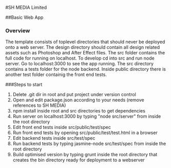 #SH MEDIA Limited

##Basic Web App

### Overview

The template consists of toplevel directories that should never be deployed onto a web server. The design directory should contain all design related assets such as Photoshop and After Effect files. The src folder contains the full code for running on localhost. To develop cd into src and run node server. Go to localhost:3000 to see the app running. The src directory contains a tests folder for the node backend. Inside public directory there is another test folder containig the front end tests.

###Steps to start

1. 	Delete .git dir in root and put project under version control
2.	Open and edit package.json according to your needs (remove references to SH MEDIA)
3.  npm install inside root and src directories to get dependencies
4.	Run server on localhost:3000 by typing "node src/server" from inside the root directory
5.  Edit front end tests inside src/public/test/spec
6.	Run front end tests by opening src/public/test/test.html in a browser
7.	Edit backend tests inside src/test/spec
8. 	Run backend tests by typing jasmine-node src/test/spec from inside the root directory
9. 	Build optimised version by typing grunt inside the root directory that creates the bin directory ready for deployment to a webserver 